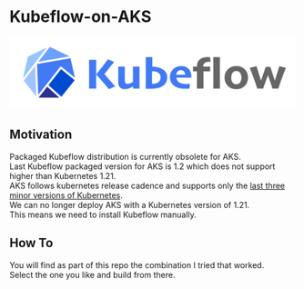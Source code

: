 # Kubeflow-on-AKS

![Kubeflow](docs/Kubeflow.png)

## Motivation
Packaged Kubeflow distribution is currently obsolete for AKS. \
 Last Kubeflow packaged version for AKS is 1.2 which does not support higher than Kubernetes 1.21.\
 AKS follows kubernetes release cadence and supports only the [last three minor versions of Kubernetes](https://learn.microsoft.com/en-us/azure/aks/supported-kubernetes-versions?tabs=azure-cli#aks-kubernetes-release-calendar). \
 We can no longer deploy AKS with a Kubernetes version of 1.21.\
 This means we need to install Kubeflow manually.

 ## How To
 You will find as part of this repo the combination I tried that worked.\
 Select the one you like and build from there.
